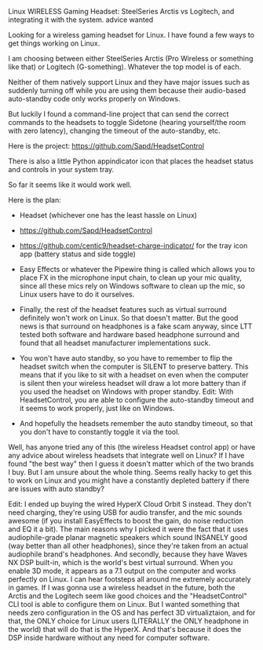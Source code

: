 Linux WIRELESS Gaming Headset: SteelSeries Arctis vs Logitech, and integrating it with the system.
advice wanted

Looking for a wireless gaming headset for Linux. I have found a few ways to get things working on Linux.

I am choosing between either SteelSeries Arctis (Pro Wireless or something like that) or Logitech (G-something). Whatever the top model is of each.

Neither of them natively support Linux and they have major issues such as suddenly turning off while you are using them because their audio-based auto-standby code only works properly on Windows.

But luckily I found a command-line project that can send the correct commands to the headsets to toggle Sidetone (hearing yourself/the room with zero latency), changing the timeout of the auto-standby, etc.

Here is the project: https://github.com/Sapd/HeadsetControl

There is also a little Python appindicator icon that places the headset status and controls in your system tray.

So far it seems like it would work well.

Here is the plan:

- Headset (whichever one has the least hassle on Linux)

- https://github.com/Sapd/HeadsetControl

-  https://github.com/centic9/headset-charge-indicator/ for the tray icon app (battery status and side toggle)

- Easy Effects or whatever the Pipewire thing is called which allows you to place FX in the microphone input chain, to clean up your mic quality, since all these mics rely on Windows software to clean up the mic, so Linux users have to do it ourselves.

 - Finally, the rest of the headset features such as virtual surround definitely won't work on Linux. So that doesn't matter. But the good news is that surround on headphones is a fake scam anyway, since LTT tested both software and hardware based headphone surround and found that all headset manufacturer implementations suck.

- You won't have auto standby, so you have to remember to flip the headset switch when the computer is SILENT to preserve battery. This means that if you like to sit with a headset on even when the computer is silent then your wireless headset will draw a lot more battery than if you used the headset on Windows with proper standby. Edit: With HeadsetControl, you are able to configure the auto-standby timeout and it seems to work properly, just like on Windows.

- And hopefully the headsets remember the auto standby timeout, so that you don't have to constantly toggle it via the tool.

Well, has anyone tried any of this (the wireless Headset control app) or have any advice about wireless headsets that integrate well on Linux? If I have found "the best way" then I guess it doesn't matter which of the two brands I buy. But I am unsure about the whole thing. Seems really hacky to get this to work on Linux and you might have a constantly depleted battery if there are issues with auto standby?

 
Edit: I ended up buying the wired HyperX Cloud Orbit S instead. They don't need charging, they're using USB for audio transfer, and the mic sounds awesome (if you install EasyEffects to boost the gain, do noise reduction and EQ it a bit). The main reasons why I picked it were the fact that it uses audiophile-grade planar magnetic speakers which sound INSANELY good (way better than all other headphones), since they're taken from an actual audiophile brand's headphones. And secondly, because they have Waves NX DSP built-in, which is the world's best virtual surround. When you enable 3D mode, it appears as a 7.1 output on the computer and works perfectly on Linux. I can hear footsteps all around me extremely accurately in games. If I was gonna use a wireless headset in the future, both the Arctis and the Logitech seem like good choices and the "HeadsetControl" CLI tool is able to configure them on Linux. But I wanted something that needs zero configuration in the OS and has perfect 3D virtualiztaion, and for that, the ONLY choice for Linux users (LITERALLY the ONLY headphone in the world) that will do that is the HyperX. And that's because it does the DSP inside hardware without any need for computer software.